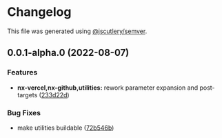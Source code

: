 # Changelog

This file was generated using [@jscutlery/semver](https://github.com/jscutlery/semver).

## 0.0.1-alpha.0 (2022-08-07)


### Features

* **nx-vercel,nx-github,utilities:** rework parameter expansion and post-targets ([233d22d](https://github.com/Phault/nx-expand/commit/233d22df6cb2342c6c126fe5dba9bb026c91aea3))


### Bug Fixes

* make utilities buildable ([72b546b](https://github.com/Phault/nx-expand/commit/72b546b1dbf73a01783761b401505675877ee9f3))

